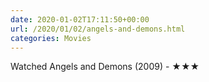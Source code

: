 ```yaml
---
date: 2020-01-02T17:11:50+00:00
url: /2020/01/02/angels-and-demons.html
categories: Movies
---
```

Watched Angels and Demons (2009) - ★★★





